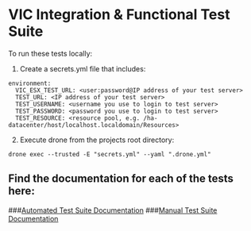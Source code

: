 VIC Integration & Functional Test Suite
=======

To run these tests locally:

1. Create a secrets.yml file that includes:  
```
environment:  
  VIC_ESX_TEST_URL: <user:password@IP address of your test server>  
  TEST_URL: <IP address of your test server>  
  TEST_USERNAME: <username you use to login to test server>  
  TEST_PASSWORD: <password you use to login to test server>  
  TEST_RESOURCE: <resource pool, e.g. /ha-datacenter/host/localhost.localdomain/Resources>  
```
2. Execute drone from the projects root directory:

  `drone exec --trusted -E "secrets.yml" --yaml ".drone.yml"`

Find the documentation for each of the tests here:
-
###[Automated Test Suite Documentation](test-cases/TestGroups.md)
###[Manual Test Suite Documentation](manual-test-cases/TestGroups.md)
